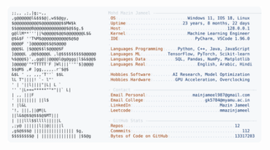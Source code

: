 <picture>
  <source srcset="https://raw.githubusercontent.com/mmazinjameel/mmazinjameel/main/dark_mode.svg?v=1753640066" media="(prefers-color-scheme: dark)">
  <img src="https://raw.githubusercontent.com/mmazinjameel/mmazinjameel/main/light_mode.svg?v=1753640066">
</picture>
